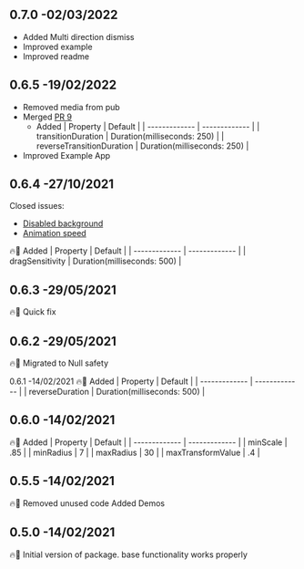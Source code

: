 ## 0.7.0 -02/03/2022
- Added Multi direction dismiss
- Improved example
- Improved readme


## 0.6.5 -19/02/2022
- Removed media from pub
- Merged [PR 9](https://github.com/Tkko/Flutter_dismissible_page/pull/9)
    - Added
        | Property  | Default |
        | ------------- | ------------- |
        | transitionDuration  |  Duration(milliseconds: 250) |
        | reverseTransitionDuration  |  Duration(milliseconds: 250) |
- Improved Example App


## 0.6.4 -27/10/2021
Closed issues:

 - [Disabled background](https://github.com/Tkko/Flutter_dismissible_page/issues/5#issue-964593191)
 - [Animation speed](https://github.com/Tkko/Flutter_dismissible_page/issues/6#issue-1037569113)


🔥🚀
Added
| Property  | Default |
| ------------- | ------------- |
| dragSensitivity  |  Duration(milliseconds: 500) |

## 0.6.3 -29/05/2021
🔥🚀
Quick fix


## 0.6.2 -29/05/2021
🔥🚀
Migrated to Null safety


0.6.1 -14/02/2021
🔥🚀
Added
| Property  | Default |
| ------------- | ------------- |
| reverseDuration  |  Duration(milliseconds: 500) |


## 0.6.0 -14/02/2021
🔥🚀
Added
| Property  | Default |
| ------------- | ------------- |
| minScale  | .85 |
| minRadius  | 7 |
| maxRadius  | 30 |
| maxTransformValue  | .4 |


## 0.5.5 -14/02/2021
🔥🚀
Removed unused code
Added Demos

## 0.5.0 -14/02/2021
🔥🚀
Initial version of package. base functionality works properly